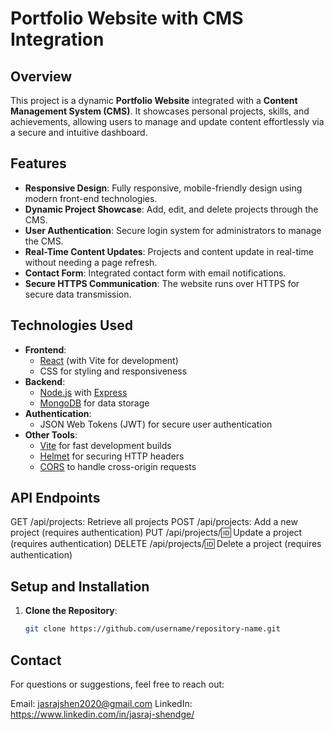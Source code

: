 # Portfolio Website with CMS Integration

## Overview
This project is a dynamic **Portfolio Website** integrated with a **Content Management System (CMS)**. It showcases personal projects, skills, and achievements, allowing users to manage and update content effortlessly via a secure and intuitive dashboard.

## Features
- **Responsive Design**: Fully responsive, mobile-friendly design using modern front-end technologies.
- **Dynamic Project Showcase**: Add, edit, and delete projects through the CMS.
- **User Authentication**: Secure login system for administrators to manage the CMS.
- **Real-Time Content Updates**: Projects and content update in real-time without needing a page refresh.
- **Contact Form**: Integrated contact form with email notifications.
- **Secure HTTPS Communication**: The website runs over HTTPS for secure data transmission.

## Technologies Used
- **Frontend**: 
  - [React](https://reactjs.org/) (with Vite for development)
  - CSS for styling and responsiveness
- **Backend**: 
  - [Node.js](https://nodejs.org/) with [Express](https://expressjs.com/)
  - [MongoDB](https://www.mongodb.com/) for data storage
- **Authentication**:
  - JSON Web Tokens (JWT) for secure user authentication
- **Other Tools**:
  - [Vite](https://vitejs.dev/) for fast development builds
  - [Helmet](https://helmetjs.github.io/) for securing HTTP headers
  - [CORS](https://www.npmjs.com/package/cors) to handle cross-origin requests


## API Endpoints
GET /api/projects: Retrieve all projects
POST /api/projects: Add a new project (requires authentication)
PUT /api/projects/:id: Update a project (requires authentication)
DELETE /api/projects/:id: Delete a project (requires authentication)

## Setup and Installation
1. **Clone the Repository**:
   ```bash
   git clone https://github.com/username/repository-name.git


## Contact
For questions or suggestions, feel free to reach out:

Email: jasrajshen2020@gmail.com
LinkedIn: https://www.linkedin.com/in/jasraj-shendge/


